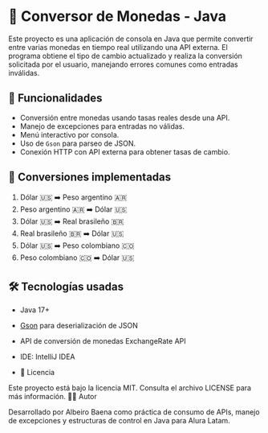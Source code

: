# 💱 Conversor de Monedas - Java

Este proyecto es una aplicación de consola en Java que permite convertir entre varias monedas en tiempo real utilizando una API externa. El programa obtiene el tipo de cambio actualizado y realiza la conversión solicitada por el usuario, manejando errores comunes como entradas inválidas.

## 📌 Funcionalidades

- Conversión entre monedas usando tasas reales desde una API.
- Manejo de excepciones para entradas no válidas.
- Menú interactivo por consola.
- Uso de `Gson` para parseo de JSON.
- Conexión HTTP con API externa para obtener tasas de cambio.

## 🔁 Conversiones implementadas

1. Dólar 🇺🇸 ➡️ Peso argentino 🇦🇷  
2. Peso argentino 🇦🇷 ➡️ Dólar 🇺🇸  
3. Dólar 🇺🇸 ➡️ Real brasileño 🇧🇷  
4. Real brasileño 🇧🇷 ➡️ Dólar 🇺🇸  
5. Dólar 🇺🇸 ➡️ Peso colombiano 🇨🇴  
6. Peso colombiano 🇨🇴 ➡️ Dólar 🇺🇸

## 🛠️ Tecnologías usadas

- Java 17+
- [Gson](https://github.com/google/gson) para deserialización de JSON
- API de conversión de monedas ExchangeRate API
- IDE: IntelliJ IDEA

- 📄 Licencia

Este proyecto está bajo la licencia MIT. Consulta el archivo LICENSE para más información.
👨‍💻 Autor

Desarrollado por Albeiro Baena como práctica de consumo de APIs, manejo de excepciones y estructuras de control en Java para Alura Latam.
